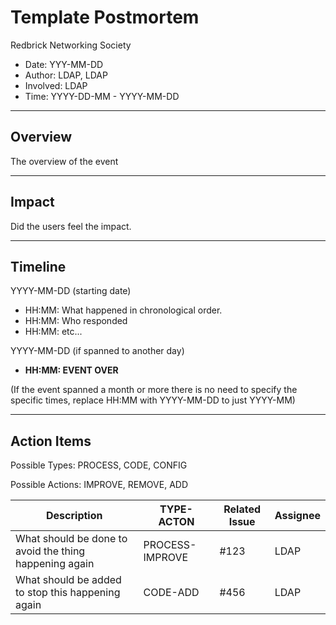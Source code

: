 # Template Postmortem

Redbrick Networking Society

* Date: YYY-MM-DD
* Author: LDAP, LDAP
* Involved: LDAP
* Time: YYYY-DD-MM - YYYY-MM-DD

---

## Overview

The overview of the event

---

## Impact

Did the users feel the impact.

---

## Timeline

YYYY-MM-DD (starting date)

* HH:MM: What happened in chronological order.
* HH:MM: Who responded
* HH:MM: etc...

YYYY-MM-DD (if spanned to another day)

* __HH:MM: EVENT OVER__

(If the event spanned a month or more there is no need to specify the specific times,
replace HH:MM with YYYY-MM-DD to just YYYY-MM)

---

## Action Items

Possible Types: PROCESS, CODE, CONFIG

Possible Actions: IMPROVE, REMOVE, ADD

| Description | TYPE-ACTON | Related Issue | Assignee |
| ----------- | ---------- | ------------- | -------- |
| What should be done to avoid the thing happening again | PROCESS-IMPROVE | #123 | LDAP |
| What should be added to stop this happening again | CODE-ADD | #456 | LDAP |
